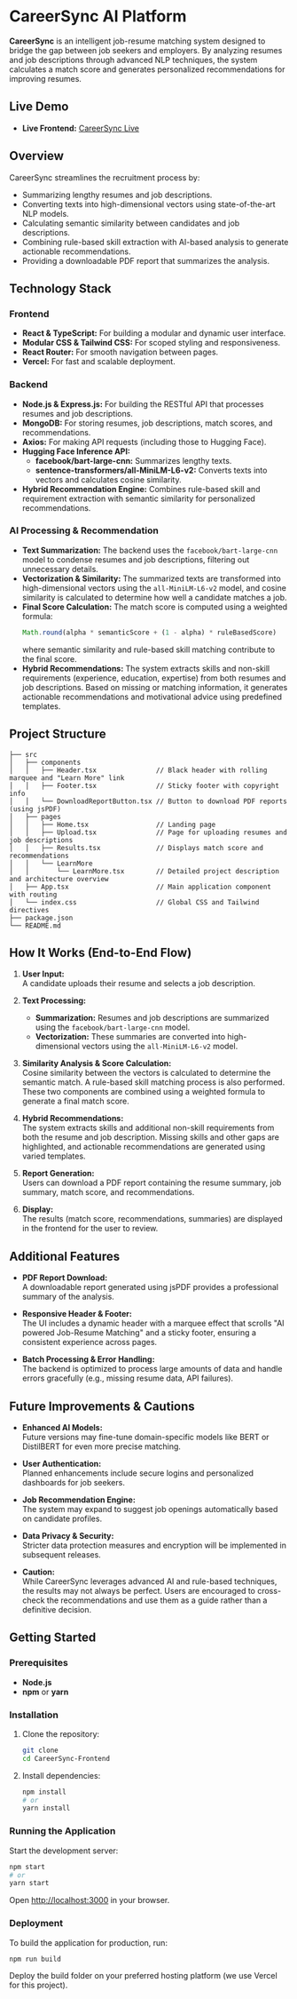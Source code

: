 # CareerSync AI Platform

**CareerSync** is an intelligent job-resume matching system designed to bridge the gap between job seekers and employers. By analyzing resumes and job descriptions through advanced NLP techniques, the system calculates a match score and generates personalized recommendations for improving resumes.

## Live Demo

- **Live Frontend:** [CareerSync Live](https://career-sync-murex.vercel.app/)

## Overview

CareerSync streamlines the recruitment process by:
- Summarizing lengthy resumes and job descriptions.
- Converting texts into high-dimensional vectors using state-of-the-art NLP models.
- Calculating semantic similarity between candidates and job descriptions.
- Combining rule-based skill extraction with AI-based analysis to generate actionable recommendations.
- Providing a downloadable PDF report that summarizes the analysis.

## Technology Stack

### Frontend
- **React & TypeScript:** For building a modular and dynamic user interface.
- **Modular CSS & Tailwind CSS:** For scoped styling and responsiveness.
- **React Router:** For smooth navigation between pages.
- **Vercel:** For fast and scalable deployment.

### Backend
- **Node.js & Express.js:** For building the RESTful API that processes resumes and job descriptions.
- **MongoDB:** For storing resumes, job descriptions, match scores, and recommendations.
- **Axios:** For making API requests (including those to Hugging Face).
- **Hugging Face Inference API:** 
  - **facebook/bart-large-cnn:** Summarizes lengthy texts.
  - **sentence-transformers/all-MiniLM-L6-v2:** Converts texts into vectors and calculates cosine similarity.
- **Hybrid Recommendation Engine:** Combines rule-based skill and requirement extraction with semantic similarity for personalized recommendations.

### AI Processing & Recommendation
- **Text Summarization:** The backend uses the `facebook/bart-large-cnn` model to condense resumes and job descriptions, filtering out unnecessary details.
- **Vectorization & Similarity:** The summarized texts are transformed into high-dimensional vectors using the `all-MiniLM-L6-v2` model, and cosine similarity is calculated to determine how well a candidate matches a job.
- **Final Score Calculation:** The match score is computed using a weighted formula:
  ```javascript
  Math.round(alpha * semanticScore + (1 - alpha) * ruleBasedScore)
  ```
  where semantic similarity and rule-based skill matching contribute to the final score.
- **Hybrid Recommendations:** The system extracts skills and non-skill requirements (experience, education, expertise) from both resumes and job descriptions. Based on missing or matching information, it generates actionable recommendations and motivational advice using predefined templates.

## Project Structure

```
├── src
│   ├── components
│   │   ├── Header.tsx               // Black header with rolling marquee and "Learn More" link
│   │   ├── Footer.tsx               // Sticky footer with copyright info
│   │   └── DownloadReportButton.tsx // Button to download PDF reports (using jsPDF)
│   ├── pages
│   │   ├── Home.tsx                 // Landing page
│   │   ├── Upload.tsx               // Page for uploading resumes and job descriptions
│   │   ├── Results.tsx              // Displays match score and recommendations
│   │   └── LearnMore
│   │       └── LearnMore.tsx        // Detailed project description and architecture overview
│   ├── App.tsx                      // Main application component with routing
│   └── index.css                    // Global CSS and Tailwind directives
├── package.json
└── README.md
```

## How It Works (End-to-End Flow)

1. **User Input:**  
   A candidate uploads their resume and selects a job description.

2. **Text Processing:**  
   - **Summarization:** Resumes and job descriptions are summarized using the `facebook/bart-large-cnn` model.
   - **Vectorization:** These summaries are converted into high-dimensional vectors using the `all-MiniLM-L6-v2` model.

3. **Similarity Analysis & Score Calculation:**  
   Cosine similarity between the vectors is calculated to determine the semantic match. A rule-based skill matching process is also performed. These two components are combined using a weighted formula to generate a final match score.

4. **Hybrid Recommendations:**  
   The system extracts skills and additional non-skill requirements from both the resume and job description. Missing skills and other gaps are highlighted, and actionable recommendations are generated using varied templates.

5. **Report Generation:**  
   Users can download a PDF report containing the resume summary, job summary, match score, and recommendations.

6. **Display:**  
   The results (match score, recommendations, summaries) are displayed in the frontend for the user to review.

## Additional Features

- **PDF Report Download:**  
  A downloadable report generated using jsPDF provides a professional summary of the analysis.
  
- **Responsive Header & Footer:**  
  The UI includes a dynamic header with a marquee effect that scrolls "AI powered Job-Resume Matching" and a sticky footer, ensuring a consistent experience across pages.
  
- **Batch Processing & Error Handling:**  
  The backend is optimized to process large amounts of data and handle errors gracefully (e.g., missing resume data, API failures).

## Future Improvements & Cautions

- **Enhanced AI Models:**  
  Future versions may fine-tune domain-specific models like BERT or DistilBERT for even more precise matching.
  
- **User Authentication:**  
  Planned enhancements include secure logins and personalized dashboards for job seekers.
  
- **Job Recommendation Engine:**  
  The system may expand to suggest job openings automatically based on candidate profiles.
  
- **Data Privacy & Security:**  
  Stricter data protection measures and encryption will be implemented in subsequent releases.
  
- **Caution:**  
  While CareerSync leverages advanced AI and rule-based techniques, the results may not always be perfect. Users are encouraged to cross-check the recommendations and use them as a guide rather than a definitive decision.

## Getting Started

### Prerequisites
- **Node.js** 
- **npm** or **yarn**

### Installation

1. Clone the repository:
   ```bash
   git clone 
   cd CareerSync-Frontend
   ```

2. Install dependencies:
   ```bash
   npm install
   # or
   yarn install
   ```

### Running the Application

Start the development server:
```bash
npm start
# or
yarn start
```
Open [http://localhost:3000](http://localhost:3000) in your browser.

### Deployment

To build the application for production, run:
```bash
npm run build
```
Deploy the build folder on your preferred hosting platform (we use Vercel for this project).
